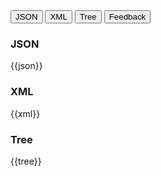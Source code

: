 <div class="tab">
    <button class="tablinks" onclick="openTab(event, 'JSON View')">JSON</button>
    <button class="tablinks" onclick="openTab(event, 'XML View')">XML</button>
    <button class="tablinks active" onclick="openTab(event, 'Tree View')">Tree</button>
    <button class="tablinks feedback" onclick="openTab(event, 'Feedback')">Feedback</button>
     
   </div>
   
   <div id="JSON View" class="tabcontent" style="display:block">
     <h3>JSON</h3>
   {{json}}
   </div>
   
   <div id="XML View" class="tabcontent">
     <h3>XML</h3>
   {{xml}}
   </div>
   
   <div id="Tree View" class="tabcontent">
     <h3>Tree</h3>
   {{tree}}
   </div>